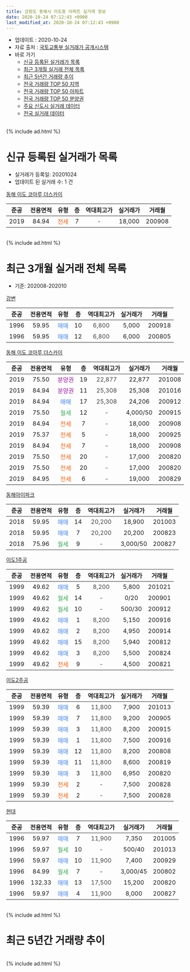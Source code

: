 ```yaml
---
title: 강원도 동해시 이도동 아파트 실거래 정보
date: 2020-10-24 07:12:43 +0900
last_modified_at: 2020-10-24 07:12:43 +0900
---
```


* 업데이트 : 2020-10-24
* 자료 출처 : [국토교통부 실거래가 공개시스템](http://rt.molit.go.kr)
* 바로 가기
    * [신규 등록된 실거래가 목록](#신규-등록된-실거래가-목록)
    * [최근 3개월 실거래 전체 목록](#최근-3개월-실거래-전체-목록)
    * [최근 5년간 거래량 추이](#최근-5년간-거래량-추이)
    * [전국 거래량 TOP 50 지역](https://inasie.github.io/apt-trade-info/최근-3개월-전국에서-가장-거래가-많이-발생한-지역)
    * [전국 거래량 TOP 50 아파트](https://inasie.github.io/apt-trade-info/최근-3개월-전국에서-가장-거래가-많이-발생한-아파트)
    * [전국 거래량 TOP 50 분양권](https://inasie.github.io/apt-trade-info/최근-3개월-전국에서-가장-거래가-많이-발생한-분양권)
    * [주요 신도시 실거래 데이터](https://inasie.github.io/apt-trade-info/주요-신도시)
    * [전국 실거래 데이터](https://inasie.github.io/apt-trade-info/전국)
<br>
{% include ad.html %}
<br>

# 신규 등록된 실거래가 목록
* 실거래가 등록일: 20201024
* 업데이트 된 실거래 수: 1 건


[동해 이도 코아루 더스카이](https://search.naver.com/search.naver?query=%EA%B0%95%EC%9B%90%EB%8F%84+%EB%8F%99%ED%95%B4%EC%8B%9C+%EC%9D%B4%EB%8F%84%EB%8F%99+%EB%8F%99%ED%95%B4+%EC%9D%B4%EB%8F%84+%EC%BD%94%EC%95%84%EB%A3%A8+%EB%8D%94%EC%8A%A4%EC%B9%B4%EC%9D%B4)

|준공|전용면적|유형|층|역대최고가|실거래가|거래월|
|:---:|:---:|:---:|:---:|:---:|:---:|:---:|
|2019|84.94|<span style="color:#ff5a00">전세</span>|7|<span style="color:#444444">-</span>|18,000|200908|


<br>
{% include ad.html %}
<br>

# 최근 3개월 실거래 전체 목록
* 기준: 202008-202010


[강변](https://search.naver.com/search.naver?query=%EA%B0%95%EC%9B%90%EB%8F%84+%EB%8F%99%ED%95%B4%EC%8B%9C+%EC%9D%B4%EB%8F%84%EB%8F%99+%EA%B0%95%EB%B3%80)

|준공|전용면적|유형|층|역대최고가|실거래가|거래월|
|:---:|:---:|:---:|:---:|:---:|:---:|:---:|
|1996|59.95|<span style="color:#4285f3">매매</span>|10|<span style="color:#444444">6,800</span>|5,000|200918|
|1996|59.95|<span style="color:#4285f3">매매</span>|12|<span style="color:#444444">6,800</span>|6,000|200805|

[동해 이도 코아루 더스카이](https://search.naver.com/search.naver?query=%EA%B0%95%EC%9B%90%EB%8F%84+%EB%8F%99%ED%95%B4%EC%8B%9C+%EC%9D%B4%EB%8F%84%EB%8F%99+%EB%8F%99%ED%95%B4+%EC%9D%B4%EB%8F%84+%EC%BD%94%EC%95%84%EB%A3%A8+%EB%8D%94%EC%8A%A4%EC%B9%B4%EC%9D%B4)

|준공|전용면적|유형|층|역대최고가|실거래가|거래월|
|:---:|:---:|:---:|:---:|:---:|:---:|:---:|
|2019|75.50|<span style="color:#9C11A5">분양권</span>|19|<span style="color:#444444">22,877</span>|22,877|201008|
|2019|84.94|<span style="color:#9C11A5">분양권</span>|11|<span style="color:#444444">25,308</span>|25,308|201016|
|2019|84.94|<span style="color:#4285f3">매매</span>|17|<span style="color:#444444">25,308</span>|24,206|200912|
|2019|75.50|<span style="color:#34a853">월세</span>|12|<span style="color:#444444">-</span>|4,000/50|200915|
|2019|84.94|<span style="color:#ff5a00">전세</span>|7|<span style="color:#444444">-</span>|18,000|200908|
|2019|75.37|<span style="color:#ff5a00">전세</span>|5|<span style="color:#444444">-</span>|18,000|200925|
|2019|84.94|<span style="color:#ff5a00">전세</span>|7|<span style="color:#444444">-</span>|18,000|200908|
|2019|75.50|<span style="color:#ff5a00">전세</span>|20|<span style="color:#444444">-</span>|17,000|200820|
|2019|75.50|<span style="color:#ff5a00">전세</span>|20|<span style="color:#444444">-</span>|17,000|200820|
|2019|84.95|<span style="color:#ff5a00">전세</span>|6|<span style="color:#444444">-</span>|19,000|200829|

[동해아이파크](https://search.naver.com/search.naver?query=%EA%B0%95%EC%9B%90%EB%8F%84+%EB%8F%99%ED%95%B4%EC%8B%9C+%EC%9D%B4%EB%8F%84%EB%8F%99+%EB%8F%99%ED%95%B4%EC%95%84%EC%9D%B4%ED%8C%8C%ED%81%AC)

|준공|전용면적|유형|층|역대최고가|실거래가|거래월|
|:---:|:---:|:---:|:---:|:---:|:---:|:---:|
|2018|59.95|<span style="color:#4285f3">매매</span>|14|<span style="color:#444444">20,200</span>|18,900|201003|
|2018|59.95|<span style="color:#4285f3">매매</span>|7|<span style="color:#444444">20,200</span>|20,200|200823|
|2018|75.96|<span style="color:#34a853">월세</span>|9|<span style="color:#444444">-</span>|3,000/50|200827|

[이도1주공](https://search.naver.com/search.naver?query=%EA%B0%95%EC%9B%90%EB%8F%84+%EB%8F%99%ED%95%B4%EC%8B%9C+%EC%9D%B4%EB%8F%84%EB%8F%99+%EC%9D%B4%EB%8F%841%EC%A3%BC%EA%B3%B5)

|준공|전용면적|유형|층|역대최고가|실거래가|거래월|
|:---:|:---:|:---:|:---:|:---:|:---:|:---:|
|1999|49.62|<span style="color:#4285f3">매매</span>|5|<span style="color:#444444">8,200</span>|5,800|201021|
|1999|49.62|<span style="color:#34a853">월세</span>|14|<span style="color:#444444">-</span>|0/20|200901|
|1999|49.62|<span style="color:#34a853">월세</span>|10|<span style="color:#444444">-</span>|500/30|200912|
|1999|49.62|<span style="color:#4285f3">매매</span>|1|<span style="color:#444444">8,200</span>|5,150|200916|
|1999|49.62|<span style="color:#4285f3">매매</span>|2|<span style="color:#444444">8,200</span>|4,950|200914|
|1999|49.62|<span style="color:#4285f3">매매</span>|15|<span style="color:#444444">8,200</span>|5,940|200812|
|1999|49.62|<span style="color:#4285f3">매매</span>|3|<span style="color:#444444">8,200</span>|5,500|200824|
|1999|49.62|<span style="color:#ff5a00">전세</span>|9|<span style="color:#444444">-</span>|4,500|200821|

[이도2주공](https://search.naver.com/search.naver?query=%EA%B0%95%EC%9B%90%EB%8F%84+%EB%8F%99%ED%95%B4%EC%8B%9C+%EC%9D%B4%EB%8F%84%EB%8F%99+%EC%9D%B4%EB%8F%842%EC%A3%BC%EA%B3%B5)

|준공|전용면적|유형|층|역대최고가|실거래가|거래월|
|:---:|:---:|:---:|:---:|:---:|:---:|:---:|
|1999|59.39|<span style="color:#4285f3">매매</span>|6|<span style="color:#444444">11,800</span>|7,900|201013|
|1999|59.39|<span style="color:#4285f3">매매</span>|7|<span style="color:#444444">11,800</span>|9,200|200905|
|1999|59.39|<span style="color:#4285f3">매매</span>|3|<span style="color:#444444">11,800</span>|8,200|200915|
|1999|59.39|<span style="color:#4285f3">매매</span>|1|<span style="color:#444444">11,800</span>|7,500|200916|
|1999|59.39|<span style="color:#4285f3">매매</span>|12|<span style="color:#444444">11,800</span>|8,200|200808|
|1999|59.39|<span style="color:#4285f3">매매</span>|11|<span style="color:#444444">11,800</span>|8,600|200819|
|1999|59.39|<span style="color:#4285f3">매매</span>|3|<span style="color:#444444">11,800</span>|6,950|200820|
|1999|59.39|<span style="color:#ff5a00">전세</span>|2|<span style="color:#444444">-</span>|7,500|200828|
|1999|59.39|<span style="color:#ff5a00">전세</span>|2|<span style="color:#444444">-</span>|7,500|200828|

[현대](https://search.naver.com/search.naver?query=%EA%B0%95%EC%9B%90%EB%8F%84+%EB%8F%99%ED%95%B4%EC%8B%9C+%EC%9D%B4%EB%8F%84%EB%8F%99+%ED%98%84%EB%8C%80)

|준공|전용면적|유형|층|역대최고가|실거래가|거래월|
|:---:|:---:|:---:|:---:|:---:|:---:|:---:|
|1996|59.97|<span style="color:#4285f3">매매</span>|7|<span style="color:#444444">11,900</span>|7,350|201005|
|1996|59.97|<span style="color:#34a853">월세</span>|10|<span style="color:#444444">-</span>|500/40|201013|
|1996|59.97|<span style="color:#4285f3">매매</span>|10|<span style="color:#444444">11,900</span>|7,400|200929|
|1996|84.99|<span style="color:#34a853">월세</span>|7|<span style="color:#444444">-</span>|3,000/45|200802|
|1996|132.33|<span style="color:#4285f3">매매</span>|13|<span style="color:#444444">17,500</span>|15,200|200820|
|1996|59.97|<span style="color:#4285f3">매매</span>|4|<span style="color:#444444">11,900</span>|8,000|200827|


<br>
{% include ad.html %}
<br>

# 최근 5년간 거래량 추이


<div style="width:100%;">
    <canvas id="deal_progress" height="200"></canvas>
</div>

<script>
new Chart(document.getElementById("deal_progress"), {
    type: 'line',
    data: {
        labels: ['201510','201511','201512','201601','201602','201603','201604','201605','201606','201607','201608','201609','201610','201611','201612','201701','201702','201703','201704','201705','201706','201707','201708','201709','201710','201711','201712','201801','201802','201803','201804','201805','201806','201807','201808','201809','201810','201811','201812','201901','201902','201903','201904','201905','201906','201907','201908','201909','201910','201911','201912','202001','202002','202003','202004','202005','202006','202007','202008','202009','202010'],
        datasets: [{
            label: '매매',
            pointRadius: 1,
            data: [9, 4, 3, 4, 2, 12, 4, 4, 3, 4, 5, 5, 9, 4, 6, 7, 8, 7, 4, 12, 5, 4, 9, 5, 7, 6, 3, 12, 5, 10, 11, 11, 7, 6, 8, 15, 18, 21, 10, 14, 8, 7, 5, 3, 6, 4, 5, 2, 8, 10, 4, 11, 16, 13, 7, 6, 6, 14, 9, 8, 6],
            borderColor: "rgba(255, 201, 14, 1)",
            backgroundColor: "rgba(255, 201, 14, 0.5)",
            fill: false,
            lineTension: 0
        },{
            label: '전월세',
            pointRadius: 1,
            data: [4, 6, 2, 4, 4, 1, 6, 2, 3, 2, 2, 1, 6, 1, 3, 6, 11, 6, 2, 4, 5, 5, 6, 2, 6, 1, 3, 2, 2, 2, 5, 2, 4, 4, 3, 3, 2, 1, 8, 10, 16, 4, 2, 3, 5, 1, 6, 1, 6, 0, 4, 11, 20, 8, 6, 9, 5, 8, 8, 6, 1],
            borderColor: "rgba(0, 141, 185, 1)",
            backgroundColor: "rgba(0, 141, 185, 0.5)",
            fill: false,
            lineTension: 0
        }
        ]
    },
    options: {
        responsive: true,
        title: {
            display: false
        },
        tooltips: {
            mode: 'index',
            intersect: false
        },
        hover: {
            mode: 'nearest',
            intersect: true
        },
        scales: {
            xAxes: [{
                display: true,
                scaleLabel: {
                    display: true,
                    labelString: '년/월'
                }
            }],
            yAxes: [{
                display: true,
                ticks: {
                    suggestedMin: 0,
                },
                scaleLabel: {
                    display: true,
                    labelString: '실거래 수'
                }
            }]
        }
    }
});

</script>


<br>
{% include ad.html %}
<br>

